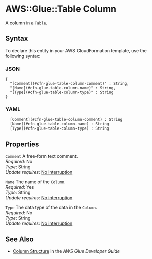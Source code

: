 # AWS::Glue::Table Column<a name="aws-properties-glue-table-column"></a>

A column in a `Table`\.

## Syntax<a name="aws-properties-glue-table-column-syntax"></a>

To declare this entity in your AWS CloudFormation template, use the following syntax:

### JSON<a name="aws-properties-glue-table-column-syntax.json"></a>

```
{
  "[Comment](#cfn-glue-table-column-comment)" : String,
  "[Name](#cfn-glue-table-column-name)" : String,
  "[Type](#cfn-glue-table-column-type)" : String
}
```

### YAML<a name="aws-properties-glue-table-column-syntax.yaml"></a>

```
﻿  [Comment](#cfn-glue-table-column-comment) : String
﻿  [Name](#cfn-glue-table-column-name) : String
﻿  [Type](#cfn-glue-table-column-type) : String
```

## Properties<a name="aws-properties-glue-table-column-properties"></a>

`Comment`  <a name="cfn-glue-table-column-comment"></a>
A free\-form text comment\.  
*Required*: No  
*Type*: String  
*Update requires*: [No interruption](https://docs.aws.amazon.com/AWSCloudFormation/latest/UserGuide/using-cfn-updating-stacks-update-behaviors.html#update-no-interrupt)

`Name`  <a name="cfn-glue-table-column-name"></a>
The name of the `Column`\.  
*Required*: Yes  
*Type*: String  
*Update requires*: [No interruption](https://docs.aws.amazon.com/AWSCloudFormation/latest/UserGuide/using-cfn-updating-stacks-update-behaviors.html#update-no-interrupt)

`Type`  <a name="cfn-glue-table-column-type"></a>
The data type of the data in the `Column`\.  
*Required*: No  
*Type*: String  
*Update requires*: [No interruption](https://docs.aws.amazon.com/AWSCloudFormation/latest/UserGuide/using-cfn-updating-stacks-update-behaviors.html#update-no-interrupt)

## See Also<a name="aws-properties-glue-table-column--seealso"></a>
+  [Column Structure](https://docs.aws.amazon.com/glue/latest/dg/aws-glue-api-catalog-tables.html#aws-glue-api-catalog-tables-Column) in the *AWS Glue Developer Guide* 